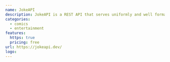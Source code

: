 ```yaml
---
name: JokeAPI
description: JokeAPI is a REST API that serves uniformly and well formatted jokes with variety of filters.
categories:
  - comics
  - entertainment
features:
  https: true
  pricing: free
url: https://jokeapi.dev/
logo:
---
```

